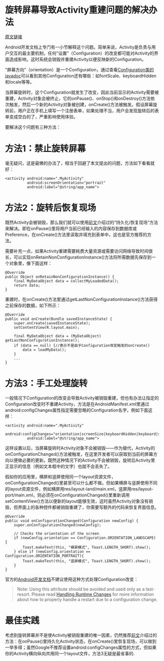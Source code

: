 # 旋转屏幕导致Activity重建问题的解决办法

[原文链接](http://www.520monkey.com/archives/22)

Android开发文档上专门有一小节解释这个问题。简单来说，Activity是负责与用户交互的最主要机制，任何“设置”（Configuration）的改变都可能对Activity的界面造成影响，这时系统会销毁并重建Activity以便反映新的Configuration。

“屏幕方向”（orientation）是一个Configuration，通过查看[Configuration类的javadoc](http://developer.android.com/reference/android/content/res/Configuration.html)可以看到其他Configuration还有哪些：如fontScale、keyboardHidden和locale等等。

当屏幕旋转时，这个Configuration就发生了改变，因此当前显示的Activity需要被重建，Activity对象会被终止，它的onPause()、onStop()和onDestroy()方法依次触发，然后一个新的Activity对象被创建，onCreate()方法被触发。假设屏幕旋转前，用户正在手机上填写一个注册表单，如果处理不当，用户会发现旋转后的表单变成空白的了，严重影响使用体验。

要解决这个问题有三种方法：

# 方法1：禁止旋转屏幕

毫无疑问，这是最懒的办法了，相当于回避了本文提出的问题，方法如下看看就好：

```
<activity android:name=".MyActivity"
          android:screenOrientation="portrait"
          android:label="@string/app_name">
```

 

# 方法2：旋转后恢复现场

既然Activity会被销毁，那么我们就可以使用[前文](http://www.cnblogs.com/bjzhanghao/archive/2012/11/08/2759948.html)介绍过的“持久化/恢复现场”方法来解决。即在onPause()里将用户当前已经输入的内容保存到数据库或Preference，在onCreate()方法里读取并填充到表单中，这也是官方推荐的方法。

需要补充一点，如果Activity重建需要耗费大量资源或需要访问网络导致时间很长，可以实现onRetainNonConfigurationInstance()方法将所需数据先保存到一个对象里，像下面这样：

```
@Override
public Object onRetainNonConfigurationInstance() {
    final MyDataObject data = collectMyLoadedData();
    return data;
}
```

重建时，在onCreate()方法里通过getLastNonConfigurationInstance()方法获得之前保存的数据，如下所示：

```
@Override
public void onCreate(Bundle savedInstanceState) {
    super.onCreate(savedInstanceState);
    setContentView(R.layout.main);

    final MyDataObject data = (MyDataObject) getLastNonConfigurationInstance();
    if (data == null) {//表示不是由于Configuration改变触发的onCreate()
        data = loadMyData();
    }
    ...
}
```

 

# 方法3：手工处理旋转

一般情况下Configuration的改变会导致Activity被销毁重建，但也有办法让指定的Configuration改变时不重建Activity，方法是在AndroidManifest.xml里通过android:configChanges属性指定需要忽略的Configuration名字，例如下面这样：

```
<activity android:name=".MyActivity"
          android:configChanges="orientation|screenSize|keyboardHidden|keyboard|screenLayout"
          android:label="@string/app_name">
```

这样设置以后，当屏幕旋转时Activity对象不会被销毁——作为替代，Activity的onConfigurationChanged()方法被触发，在这里开发者可以获取到当前的屏幕方向以便做必要的更新。既然这种情况下的Activity不会被销毁，旋转后Activity里正显示的信息（例如文本框中的文字）也就不会丢失了。

假如你的应用里，横屏和竖屏使用同一个layout资源文件，onConfigurationChanged()里甚至可以什么都不做。但如果横屏与竖屏使用不同的layout资源文件，例如横屏用res/layout-land/main.xml，竖屏用res/layout-port/main.xml，则必须在onConfigurationChanged()里重新调用setContentView()方法以便新的layout能够生效，这时虽然Activity对象没有销毁，但界面上的各种控件都被销毁重建了，你需要写额外的代码来恢复界面信息。

```
@Override
public void onConfigurationChanged(Configuration newConfig) {
    super.onConfigurationChanged(newConfig);
 
    // Checks the orientation of the screen
    if (newConfig.orientation == Configuration.ORIENTATION_LANDSCAPE) {
        Toast.makeText(this, "横屏模式", Toast.LENGTH_SHORT).show();
    } else if (newConfig.orientation == Configuration.ORIENTATION_PORTRAIT){
        Toast.makeText(this, "竖屏模式", Toast.LENGTH_SHORT).show();
    }
}
```

官方的[Android开发文档](http://developer.android.com/guide/topics/manifest/activity-element.html#config)不建议使用这种方式处理Configuration改变：

> Note: Using this attribute should be avoided and used only as a last-resort. Please read [Handling Runtime Changes](http://developer.android.com/guide/topics/resources/runtime-changes.html) for more information about how to properly handle a restart due to a configuration change.

 

# 最佳实践

考虑到旋转屏幕并不是使Activity被销毁重建的唯一因素，仍然推荐[前文](http://www.cnblogs.com/bjzhanghao/archive/2012/11/08/2759948.html)介绍过的方法：在onPause()里持久化Activity状态，在onCreate()里恢复现场，可以做到一举多得；虽然Google不推荐设置android:configChanges属性的方式，但如果你的Activity横向纵向共用同一个layout文件，方法3无疑是最省事的.